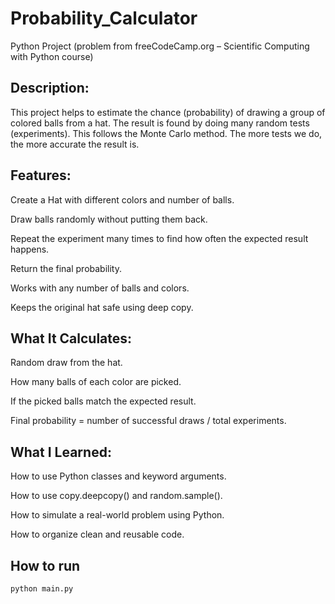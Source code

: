 # Probability_Calculator
Python Project (problem from freeCodeCamp.org – Scientific Computing with Python course)

## Description:
This project helps to estimate the chance (probability) of drawing a group of colored balls from a hat. The result is found by doing many random tests (experiments). This follows the Monte Carlo method. The more tests we do, the more accurate the result is.

## Features:

  Create a Hat with different colors and number of balls.
  
  Draw balls randomly without putting them back.
  
  Repeat the experiment many times to find how often the expected result happens.
  
  Return the final probability.
  
  Works with any number of balls and colors.
  
  Keeps the original hat safe using deep copy.

## What It Calculates:
  
  Random draw from the hat.
  
  How many balls of each color are picked.
  
  If the picked balls match the expected result.
  
  Final probability = number of successful draws / total experiments.

## What I Learned:

  How to use Python classes and keyword arguments.
  
  How to use copy.deepcopy() and random.sample().
  
  How to simulate a real-world problem using Python.
  
  How to organize clean and reusable code.


## How to run
```bash
python main.py

